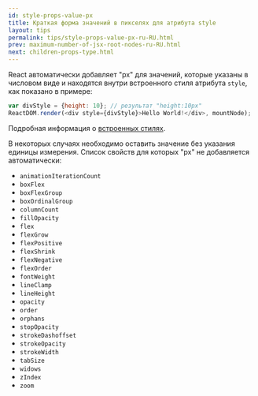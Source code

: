 ```yaml
---
id: style-props-value-px
title: Краткая форма значений в пикселях для атрибута style
layout: tips
permalink: tips/style-props-value-px-ru-RU.html
prev: maximum-number-of-jsx-root-nodes-ru-RU.html
next: children-props-type.html
---
```


React автоматически добавляет "px" для значений, которые указаны в числовом виде и находятся внутри встроенного стиля атрибута `style`, как показано в примере:

```js
var divStyle = {height: 10}; // результат "height:10px"
ReactDOM.render(<div style={divStyle}>Hello World!</div>, mountNode);
```

Подробная информация о [встроенных стилях](/react/tips/inline-styles-ru-RU.html).

В некоторых случаях необходимо оставить значение без указания единицы измерения. Список свойств для которых "px" не добавляется автоматически:

- `animationIterationCount`
- `boxFlex`
- `boxFlexGroup`
- `boxOrdinalGroup`
- `columnCount`
- `fillOpacity`
- `flex`
- `flexGrow`
- `flexPositive`
- `flexShrink`
- `flexNegative`
- `flexOrder`
- `fontWeight`
- `lineClamp`
- `lineHeight`
- `opacity`
- `order`
- `orphans`
- `stopOpacity`
- `strokeDashoffset`
- `strokeOpacity`
- `strokeWidth`
- `tabSize`
- `widows`
- `zIndex`
- `zoom`
